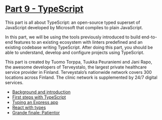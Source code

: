 # [Part 9 - TypeScript](https://fullstackopen.com/en/part9)

This part is all about TypeScript: an open-source typed superset of JavaScript developed by Microsoft that compiles to plain JavaScript.

In this part, we will be using the tools previously introduced to build end-to-end features to an existing ecosystem with linters predefined and an existing codebase writing TypeScript. After doing this part, you should be able to understand, develop and configure projects using TypeScript.

This part is created by Tuomo Torppa, Tuukka Peuraniemi and Jani Rapo, the awesome developers of Terveystalo, the largest private healthcare service provider in Finland. Terveystalo’s nationwide network covers 300 locations across Finland. The clinic network is supplemented by 24/7 digital services.

- [Background and introduction](https://fullstackopen.com/en/part9/background_and_introduction)
- [First steps with TypeScript](https://fullstackopen.com/en/part9/first_steps_with_type_script)
- [Typing an Express app](https://fullstackopen.com/en/part9/typing_an_express_app)
- [React with types](https://fullstackopen.com/en/part9/react_with_types)
- [Grande finale: Patientor](https://fullstackopen.com/en/part9/grande_finale_patientor)
